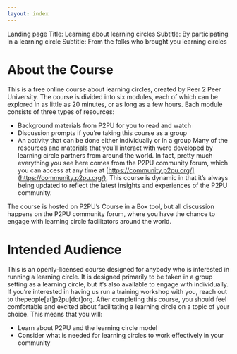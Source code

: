 ```yaml
---
layout: index
---
```

Landing page
Title: Learning about learning circles
Subtitle: By participating in a learning circle
Subtitle: From the folks who brought you learning circles

# About the Course
This is a free online course about learning circles, created by Peer 2 Peer University. The course is divided into six modules, each of which can be explored in as little as 20 minutes, or as long as a few hours. Each module consists of three types of resources:
- Background materials from P2PU for you to read and watch
- Discussion prompts if you’re taking this course as a group
- An activity that can be done either individually or in a group
Many of the resources and materials that you’ll interact with were developed by learning circle partners from around the world. In fact, pretty much everything you see here comes from the P2PU community forum, which you can access at any time at [https://community.p2pu.org/](https://community.p2pu.org/). This course is dynamic in that it’s always being updated to reflect the latest insights and experiences of the P2PU community. 

The course is hosted on P2PU’s Course in a Box tool, but all discussion happens on the P2PU community forum, where you have the chance to engage with learning circle facilitators around the world.
# Intended Audience
This is an openly-licensed course designed for anybody who is interested in running a learning circle. It is designed primarily to be taken in a group setting as a learning circle, but it’s also available to engage with individually. If you’re interested in having us run a training workshop with you, reach out to thepeople[at]p2pu[dot]org.
After completing this course, you should feel comfortable and excited about facilitating a learning circle on a topic of your choice. This means that you will: 
- Learn about P2PU and the learning circle model 
- Consider what is needed for learning circles to work effectively in your community







